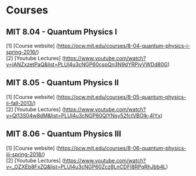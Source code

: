 # Courses 

## MIT 8.04 - Quantum Physics I

[1] [Course website] (https://ocw.mit.edu/courses/8-04-quantum-physics-i-spring-2016/)  
[2] [Youtube Lectures] (https://www.youtube.com/watch?v=jANZxzetPaQ&list=PLUl4u3cNGP60cspQn3N9dYRPiyVWDd80G)

## MIT 8.05 - Quantum Physics II


[1] [Course website] (https://ocw.mit.edu/courses/8-05-quantum-physics-ii-fall-2013/)  
[2] [Youtube Lectures] (https://www.youtube.com/watch?v=QI13S04w8dM&list=PLUl4u3cNGP60QlYNsy52fctVBOlk-4lYx)

## MIT 8.06 - Quantum Physics III

[1] [Course website] (https://ocw.mit.edu/courses/8-06-quantum-physics-iii-spring-2018/)  
[2] [Youtube Lectures] (https://www.youtube.com/watch?v=_OZXEb8FxZQ&list=PLUl4u3cNGP60Zcz8LnCDFI8RPqRhJbb4L)
